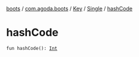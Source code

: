 [boots](../../../index.md) / [com.agoda.boots](../../index.md) / [Key](../index.md) / [Single](index.md) / [hashCode](./hash-code.md)

# hashCode

`fun hashCode(): `[`Int`](https://kotlinlang.org/api/latest/jvm/stdlib/kotlin/-int/index.html)
